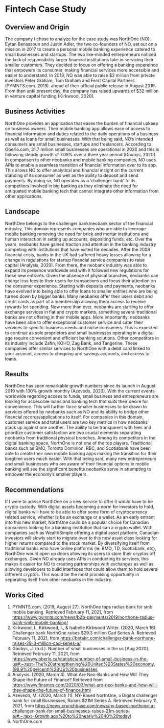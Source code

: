 # Fintech Case Study

## Overview and Origin

The company I chose to analyze for the case study was NorthOne (NO). Eytan Benassoun and Justin Adler, the two co-founders of NO, set out on a mission in 2017 to create a personal mobile banking experience catered to small businesses and startups. The two like-minded entrepreneurs noticed the lack of responsibility larger financial institutions take in servicing their smaller customers. They decided to focus on offering a banking expereince that empowers its consumer, making financial services more accessible and easier to understand. In 2018, NO was able to raise $2 million from private investors Peter Graham, Tom Graham and Ferst Capital Partners (PYMNTS.com. 2019). ahead of their official public release in August 2019. From then until present day, the company has raised upwards of $32 million in venture capital funding (Kirkwood, 2020). 


## Business Activities

NorthOne provides an application that eases the burden of financial upkeep on business owners. Their mobile banking app allows ease of access to financial information and duties related to the daily operations of a business as well as loans for small businesses. With that being said, NO’s intended consumers are small businesses, startups and freelancers. According to Oberlo.com, 31.7 million small businesses are operational in 2020 and this is following steady growth of 7.09% over a three year period (Gaubys, 2020). In comparison to other neobanks and mobile banking companies, NO uses APIs to enable a seamless transition of financial information over to its app. This allows NO to offer analytical and financial insight on the current standing of its consumer as well as the ability to deposit and send payments. By doing so, NO operates as a ‘challenger bank’ to its competitors involved in big banking as they eliminate the need for antiquated mobile banking tech that cannot integrate other information from other applications.

## Landscape

NorthOne belongs to the challenger bank/neobank sector of the financial industry. This domain represents companies who are able to leverage mobile banking removing the need for brick and mortar institutions and human interaction in setting up accounts, depositing funds, etc. Over the years, neobanks have gained traction and attention in the banking industry competing with institutions that have exited for decades. After the 2008 financial crisis, banks in the UK had suffered heavy losses allowing for a change in regulations for startup financial service companies to raise capital (Analysis, 2020). From there, the neobank industry was able to expand its presence worldwide and with it followed new regulations for these new entrants. Given the absence of physical branches, neobanks can  charge less fees to their users for transactions and focus their attention on the consumer experience. Starting with deposits and payments, neobanks have evolved into being able to offer loans to smaller entities who are being turned down by bigger banks. Many neobanks offer their users debit and credit cards as part of a membership allowing them access to receive rewards for spending. Now more than ever, neobanks are starting to offer exchange services in fiat and crypto markets, something several traditional banks are not offering in their mobile apps. More importantly, neobanks have been able to offer exceptional customer service and cater their services to specific business needs and niche consumers. This is expected to continue as sole proprietors and small businesses operating in a digital age require convenient and efficient banking solutions. Other competitors in its industry include Zafin, KOHO, Zag Bank, and Tangerine. These companies offer similar services to NorthOne with a debit card linked to your account, access to chequing and savings accounts, and access to loans.


## Results

NorthOne has seen remarkable growth numbers since its launch in August 2019 with 130% growth monthly (Azevedo, 2020). With the current events worldwide regarding access to funds, small business and entrepreneurs are looking for accessible loans and banking tech that suits their desire for convenience. This will further force smaller businesses to be drawn to services offered by neobanks such as NO and its ability to bridge other financial records/applications to itself. For companies in this domain, customer service and total users are two key metrics in how neobanks stack up against one another. The ability to be transparent with fees and prioritize customer satisfaction are two crucial elements separating neobanks from traditional physical branches. Among its competitors in the digital banking space, NorthOne is not one of the top players. Traditional banks such as BMO, Toronto Dominion, RBC, and Scotiabank have been able to create their own mobile banking apps making the transition for their longtime users much easier. With that being said, many new entrepreneurs and small businesses who are aware of their financial options in mobile banking will see the significant benefits neobanks serve in attempting to empower the economy’s smaller players.

## Recommendations

If I were to advise NorthOne on a new service to offer it would have to be crypto custody. With digital assets becoming a norm for investors to hold, digital banks will have to be able to offer some form of cryptocurrency related service, whether is be an exchange or a wallet. As an early entrant into this new market, NorthOne could be a popular choice for Canadian consumers looking for a banking institution that can a crypto wallet. With companies such as WealthSimple offering a digital asset platform, Canadian investors will slowly start to migrate over to this new asset class looking for higher returns compared to the stock market. By diversifying itself from traditional banks who have online platforms (ie. BMO, TD, Scotiabank, etc), NorthOne would open up doors allowing its users to store their cryptos off exchanges. Given NO already uses APIs in conducting its services, this makes it easier for NO to creating partnerships with exchanges as well as allowing developers to build interfaces that could allow them to hold several different cryptos. This would be the most promising opportunity in separating itself from other neobanks in the industry. 


## Works Cited

1. 	PYMNTS.com. (2019, August 27). NorthOne taps radius bank for smb mobile banking. Retrieved February 11, 2021, from https://www.pymnts.com/news/b2b-payments/2019/northone-radius-bank-smb-mobile-banking/
2. 	Kirkwood, I., Kirkwood, I., & Isabelle Kirkwood Writer. (2020, March 16). Challenger bank NorthOne raises $29.3 million Cad Series A. Retrieved February 11, 2021, from https://betakit.com/challenger-bank-northone-raises-29-3-million-cad-series-a/
3. 	Gaubys, J. (n.d.). Number of small businesses in the us [Aug 2020]. Retrieved February 11, 2021, from https://www.oberlo.ca/statistics/number-of-small-business-in-the-us#:~:text=The%20strengthening%20United%20States%20economy,(99.9%20percent)%20US%20businesses
4. 	Analysis. (2020, March 4). What Are Neo-Banks and How Will They Shape the Future of Finance? Retrieved from https://www.finsmes.com/2020/03/what-are-neo-banks-and-how-will-they-shape-the-future-of-finance.html
5.	Azevedo, M. (2020, March 11). NY-Based NorthOne, a Digital challenger bank for small Businesses, Raises $21M Series A. Retrieved February 11, 2021, from https://news.crunchbase.com/news/ny-based-northone-a-challenger-bank-for-small-businesses-raises-21m-series-a/#:~:text=Growth,ago%20to%20nearly%2040%20today)
6. NorthOne.com

